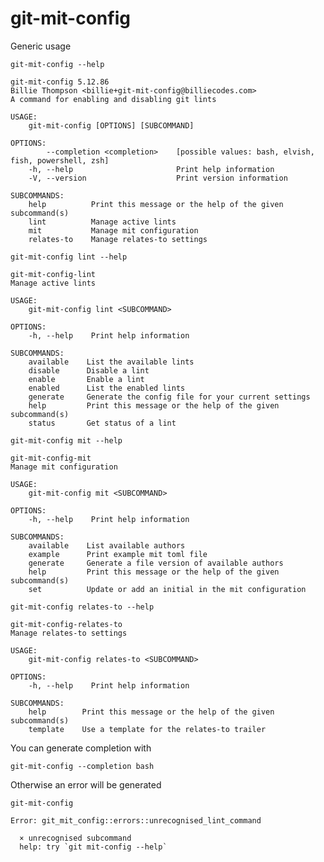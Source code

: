 # git-mit-config

Generic usage

``` shell,script(expected_exit_code=0)
git-mit-config --help
```

``` shell,verify(stream=stdout)
git-mit-config 5.12.86
Billie Thompson <billie+git-mit-config@billiecodes.com>
A command for enabling and disabling git lints

USAGE:
    git-mit-config [OPTIONS] [SUBCOMMAND]

OPTIONS:
        --completion <completion>    [possible values: bash, elvish, fish, powershell, zsh]
    -h, --help                       Print help information
    -V, --version                    Print version information

SUBCOMMANDS:
    help          Print this message or the help of the given subcommand(s)
    lint          Manage active lints
    mit           Manage mit configuration
    relates-to    Manage relates-to settings
```

``` shell,script(expected_exit_code=0)
git-mit-config lint --help
```

``` shell,verify(stream=stdout)
git-mit-config-lint 
Manage active lints

USAGE:
    git-mit-config lint <SUBCOMMAND>

OPTIONS:
    -h, --help    Print help information

SUBCOMMANDS:
    available    List the available lints
    disable      Disable a lint
    enable       Enable a lint
    enabled      List the enabled lints
    generate     Generate the config file for your current settings
    help         Print this message or the help of the given subcommand(s)
    status       Get status of a lint
```

``` shell,script(expected_exit_code=0)
git-mit-config mit --help
```

``` shell,verify(stream=stdout)
git-mit-config-mit 
Manage mit configuration

USAGE:
    git-mit-config mit <SUBCOMMAND>

OPTIONS:
    -h, --help    Print help information

SUBCOMMANDS:
    available    List available authors
    example      Print example mit toml file
    generate     Generate a file version of available authors
    help         Print this message or the help of the given subcommand(s)
    set          Update or add an initial in the mit configuration
```

``` shell,script(expected_exit_code=0)
git-mit-config relates-to --help
```

``` shell,verify(stream=stdout)
git-mit-config-relates-to 
Manage relates-to settings

USAGE:
    git-mit-config relates-to <SUBCOMMAND>

OPTIONS:
    -h, --help    Print help information

SUBCOMMANDS:
    help        Print this message or the help of the given subcommand(s)
    template    Use a template for the relates-to trailer
```

You can generate completion with

``` shell,script(expected_exit_code=0)
git-mit-config --completion bash
```

Otherwise an error will be generated

``` shell,script(expected_exit_code=1)
git-mit-config
```
``` shell,verify(stream=stderr)
Error: git_mit_config::errors::unrecognised_lint_command

  × unrecognised subcommand
  help: try `git mit-config --help`

```

